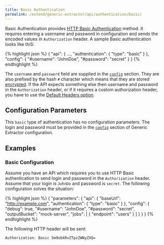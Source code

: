 ```yaml
---
title: Basic Authentication
permalink: /extend/generic-extractor/api/authentication/basic/
---
```


Basic Authentication provides [HTTP Basic Authentication](https://en.wikipedia.org/wiki/Basic_access_authentication)
method. It requires entering a username and password in configuration and sends the encoded values in `Authorization` 
header. A sample Basic authentication looks like thiS:

{% highlight json %}
{
    "api": {
        ...,
        "authentication": {
            "type": "basic"
        }
    },
    "config": {
        "#username": "JohnDoe",
        "#password": "secret"
    }
}
{% endhighlight %}

The `username` and `password` field are supplied in the [`config`](/extend/generic-extractor/configuration)
section. They are also prefixed by the hash `#` character which means that they are stored
[encrypted](/overview/encryption/). If the API expects something else then username and password in the 
`Authorization` header, or if it requires a custom authorization header, you have to use the
[Default Headers option](/extend/generic-extractor/api/#headers).

## Configuration Parameters
This `basic` type of authentication has no configuration parameters. The login and
password must be provided in the [`config`](/extend/generic-extractor/configuration) section of Generic Extractor configuration.

## Examples

### Basic Configuration
Assume you have an API which requires you to use HTTP Basic authentication to send login and password in 
the `Authorization` header. Assume that your login is `JohnDo` and password is `secret`. The following 
configuration solves the situation:

{% highlight json %}
{
    "parameters": {
        "api": {
            "baseUrl": "http://example.com",
            "authentication": {
                "type": "basic"
            }
        },
        "config": {
            "debug": true,
            "#username": "JohnDoe",
            "#password": "secret",
            "outputBucket": "mock-server",
            "jobs": [
                {
                    "endpoint": "users"
                }
            ]
        }
    }
}
{% endhighlight %}

The following HTTP header will be sent:

    Authorization: Basic Sm9obkRvZTpzZWNyZXQ=

